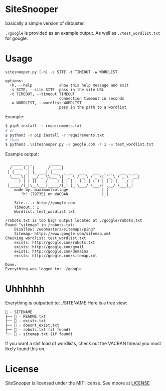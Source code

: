# SiteSnooper

basically a simple version of dirbuster.

`./google` is provided as an example output.
As well as `./test_wordlist.txt` for google.

# Usage

```
sitesnooper.py [-h] -s SITE -t TIMEOUT -w WORDLIST

options:
  -h, --help            show this help message and exit
  -s SITE, --site SITE  pass in the site URL
  -t TIMEOUT, --timeout TIMEOUT
                        connection timeout in seconds
  -w WORDLIST, --wordlist WORDLIST
                        pass in the path to a wordlist
```

Example:
```sh
$ pip3 install -r requirements.txt
# or
$ python3 -m pip install -r requirements.txt
# then
$ python3 .\sitesnooper.py -s google.com -t 1 -w test_wordlist.txt
```

Example output:
```
   _____ _ _        _____
  / ____(_) |      / ____|
 | (___  _| |_ ___| (___  _ __   ___   ___  _ __   ___ _ __
  \___ \| | __/ _ \\___ \| '_ \ / _ \ / _ \| '_ \ / _ \ '__|
  ____) | | ||  __/____) | | | | (_) | (_) | |_) |  __/ |
 |_____/|_|\__\___|_____/|_| |_|\___/ \___/| .__/ \___|_|
    made by: maximumtrollage               | |
       "h" (79735) on VACBAN               |_|

    Site....: http://google.com
    Timeout.: 1
    Wordlist: test_wordlist.txt

/robots.txt is too big! output located at ./google/robots.txt
Found "sitemap" in /robots.txt:
    Disallow: /webmasters/sitemaps/ping?
    Sitemap: https://www.google.com/sitemap.xml
Checking wordlist: test_wordlist.txt
    exists: http://google.com/robots.txt
    exists: http://google.com/gmail
    exists: http://google.com/domains
    exists: http://google.com/sitemap.xml

Done.
Everything was logged to: ./google
```

# Uhhhhhh

Everything is outputted to: ./SITENAME
Here is a tree view:
```
📂 - SITENAME
├── 📄 - README.txt
├── 📄 - exists.txt
├── 📄 - doesnt_exist.txt
├── 📄 - robots.txt (if found)
└── 📄 - sitemap.txt (if found)
```

If you want a shit load of wordlists, check out the VACBAN thread you most likely found this on.

# License

SiteSnooper is licensed under the MIT license. See moore at [LICENSE](./LICENSE)